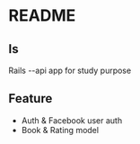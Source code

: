 # README

## Is
Rails --api app for study purpose

## Feature
- Auth & Facebook user auth
- Book & Rating model
